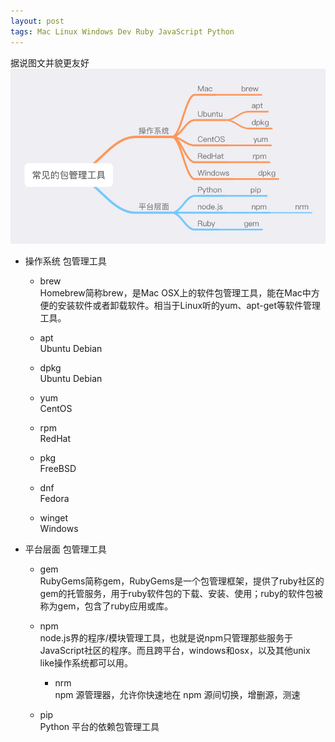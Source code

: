 ```yaml
---
layout: post
tags: Mac Linux Windows Dev Ruby JavaScript Python
---
```


据说图文并貌更友好
![screenshot](/img/pkg_tools.png)

- 操作系统 包管理工具

  - brew  
  Homebrew简称brew，是Mac OSX上的软件包管理工具，能在Mac中方便的安装软件或者卸载软件。相当于Linux听的yum、apt-get等软件管理工具。

  - apt  
  Ubuntu Debian

  - dpkg  
  Ubuntu Debian

  - yum  
  CentOS

  - rpm  
  RedHat

  - pkg  
  FreeBSD

  - dnf  
  Fedora

  - winget  
  Windows

- 平台层面 包管理工具

  - gem  
  RubyGems简称gem，RubyGems是一个包管理框架，提供了ruby社区的gem的托管服务，用于ruby软件包的下载、安装、使用；ruby的软件包被称为gem，包含了ruby应用或库。

  - npm  
  node.js界的程序/模块管理工具，也就是说npm只管理那些服务于JavaScript社区的程序。而且跨平台，windows和osx，以及其他unix like操作系统都可以用。

    - nrm  
    npm 源管理器，允许你快速地在 npm 源间切换，增删源，测速

  - pip  
  Python 平台的依赖包管理工具
